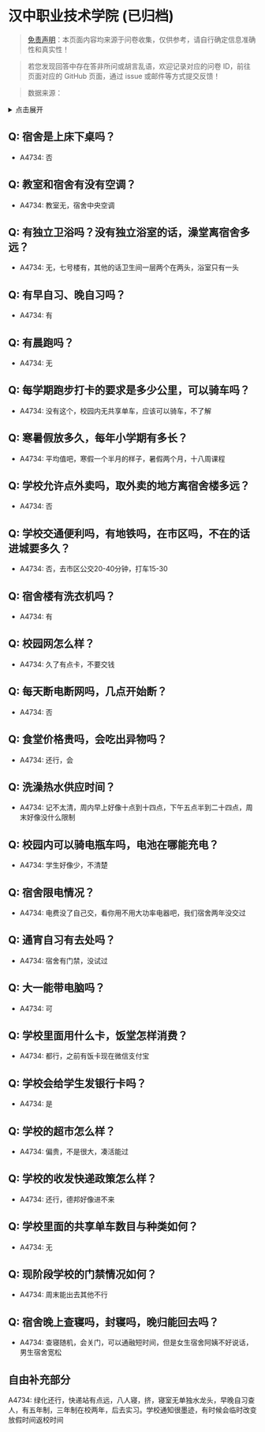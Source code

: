 # 汉中职业技术学院 (已归档)

> [免责声明](https://colleges.chat/#_3)：本页面内容均来源于问卷收集，仅供参考，请自行确定信息准确性和真实性！

> 若您发现回答中存在答非所问或胡言乱语，欢迎记录对应的问卷 ID，前往页面对应的 GitHub 页面，通过 issue 或邮件等方式提交反馈！

> 数据来源：

<details><summary>点击展开</summary>
<ul>
<li>A4734: 匿名 (2022 年 06 月)</li>
</ul>
</details>

## Q: 宿舍是上床下桌吗？

- A4734: 否

## Q: 教室和宿舍有没有空调？

- A4734: 教室无，宿舍中央空调

## Q: 有独立卫浴吗？没有独立浴室的话，澡堂离宿舍多远？

- A4734: 无，七号楼有，其他的话卫生间一层两个在两头，浴室只有一头

## Q: 有早自习、晚自习吗？

- A4734: 有

## Q: 有晨跑吗？

- A4734: 无

## Q: 每学期跑步打卡的要求是多少公里，可以骑车吗？

- A4734: 没有这个，校园内无共享单车，应该可以骑车，不了解

## Q: 寒暑假放多久，每年小学期有多长？

- A4734: 平均值吧，寒假一个半月的样子，暑假两个月，十八周课程

## Q: 学校允许点外卖吗，取外卖的地方离宿舍楼多远？

- A4734: 否

## Q: 学校交通便利吗，有地铁吗，在市区吗，不在的话进城要多久？

- A4734: 否，去市区公交20-40分钟，打车15-30

## Q: 宿舍楼有洗衣机吗？

- A4734: 有

## Q: 校园网怎么样？

- A4734: 久了有点卡，不要交钱

## Q: 每天断电断网吗，几点开始断？

- A4734: 否

## Q: 食堂价格贵吗，会吃出异物吗？

- A4734: 还行，会

## Q: 洗澡热水供应时间？

- A4734: 记不太清，周内早上好像十点到十四点，下午五点半到二十四点，周末好像没什么限制

## Q: 校园内可以骑电瓶车吗，电池在哪能充电？

- A4734: 学生好像少，不清楚

## Q: 宿舍限电情况？

- A4734: 电费没了自己交，看你用不用大功率电器吧，我们宿舍两年没交过

## Q: 通宵自习有去处吗？

- A4734: 宿舍有门禁，没试过

## Q: 大一能带电脑吗？

- A4734: 可

## Q: 学校里面用什么卡，饭堂怎样消费？

- A4734: 都行，之前有饭卡现在微信支付宝

## Q: 学校会给学生发银行卡吗？

- A4734: 是

## Q: 学校的超市怎么样？

- A4734: 偏贵，不是很大，凑活能过

## Q: 学校的收发快递政策怎么样？

- A4734: 还行，德邦好像进不来

## Q: 学校里面的共享单车数目与种类如何？

- A4734: 无

## Q: 现阶段学校的门禁情况如何？

- A4734: 周末能出去其他不行

## Q: 宿舍晚上查寝吗，封寝吗，晚归能回去吗？

- A4734: 查寝随机，会关门，可以通融短时间，但是女生宿舍阿姨不好说话，男生宿舍宽松

## 自由补充部分

A4734: 绿化还行，快递站有点远，八人寝，挤，寝室无单独水龙头，早晚自习查人，有五年制，三年制在校两年，后去实习。学校通知很墨迹，有时候会临时改变放假时间返校时间